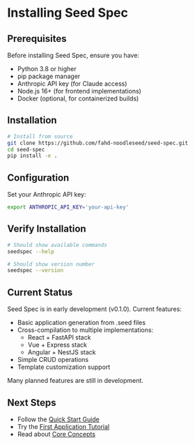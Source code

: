 # Installing Seed Spec

## Prerequisites

Before installing Seed Spec, ensure you have:
- Python 3.8 or higher
- pip package manager
- Anthropic API key (for Claude access)
- Node.js 16+ (for frontend implementations)
- Docker (optional, for containerized builds)

## Installation

```bash
# Install from source
git clone https://github.com/fahd-noodleseed/seed-spec.git
cd seed-spec
pip install -e .
```

## Configuration

Set your Anthropic API key:
```bash
export ANTHROPIC_API_KEY='your-api-key'
```

## Verify Installation

```bash
# Should show available commands
seedspec --help

# Should show version number
seedspec --version
```

## Current Status

Seed Spec is in early development (v0.1.0). Current features:
- Basic application generation from .seed files
- Cross-compilation to multiple implementations:
  - React + FastAPI stack
  - Vue + Express stack
  - Angular + NestJS stack
- Simple CRUD operations
- Template customization support

Many planned features are still in development.

## Next Steps

- Follow the [Quick Start Guide](quick-start.md)
- Try the [First Application Tutorial](first-app.md)
- Read about [Core Concepts](../core-concepts/overview.md)
